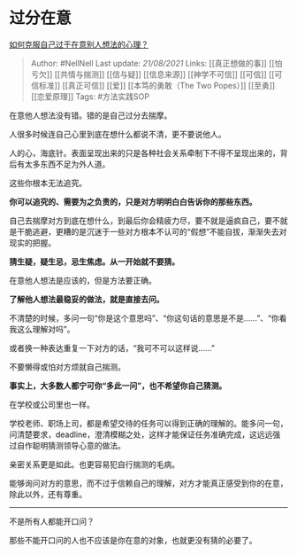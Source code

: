 # 过分在意
[如何克服自己过于在意别人想法的心理？](https://www.zhihu.com/question/20767147/answer/1875698064)

> Author: #NellNell 
Last update: *21/08/2021* 
Links: [[真正想做的事]] [[怕亏欠]] [[共情与揣测]] [[信与疑]] [[信息来源]] [[神学不可信]] [[可信]] [[可信标准]] [[真正可信]] [[爱]] [[本笃的勇敢（The Two Popes）]] [[至勇]] [[恋爱原理]]
Tags: #方法实践SOP  


  

在意他人想法没有错。错的是自己过分去揣摩。

人很多时候连自己心里到底在想什么都说不清，更不要说他人。

人的心，海底针。表面呈现出来的只是各种社会关系牵制下不得不呈现出来的，背后有太多东西不足为外人道。

这些你根本无法追究。

**你可以追究的、需要为之负责的，只是对方明明白白告诉你的那些东西。**

自己去揣摩对方到底在想什么，到最后你会精疲力尽，要不就是逼疯自己，要不就是干脆逃避，更糟的是沉迷于一些对方根本不认可的“假想”不能自拔，渐渐失去对现实的把握。

**猜生疑，疑生忌，忌生焦虑。从一开始就不要猜。**

在意他人想法是应该的，但是方法要正确。

**了解他人想法最稳妥的做法，就是直接去问。**

不清楚的时候，多问一句“你是这个意思吗”、“你这句话的意思是不是……”、“你看我这么理解对吗”。

或者换一种表达重复一下对方的话，“我可不可以这样说……”

不要懒得或怕对方烦就自己揣测。

**事实上，大多数人都宁可你“多此一问”，也不希望你自己猜测。**

在学校或公司里也一样。

学校老师、职场上司，都是希望交待的任务可以得到正确的理解的。能多问一句，问清楚要求，deadline，澄清模糊之处，这样才能保证任务准确完成，这远远强过自作聪明猜测领导心意的做法。

亲密关系更是如此。也更容易犯自行揣测的毛病。

能够询问对方的意思，而不过于信赖自己的理解，对方才能真正感受到你的在意，除此以外，还有尊重。

---

不是所有人都能开口问？

那些不能开口问的人也不应该是你在意的对象，也就更没有猜的必要了。
